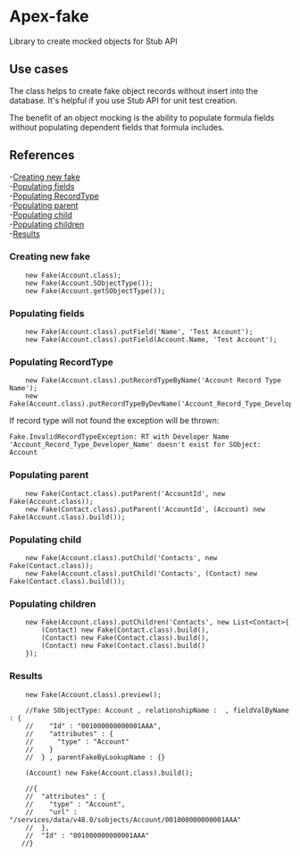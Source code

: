 # Apex-fake
Library to create mocked objects for Stub API

## Use cases
The class helps to create fake object records without insert into the database.
It's helpful if you use Stub API for unit test creation.

The benefit of an object mocking is the ability to populate formula fields without 
populating dependent fields that formula includes.


## References
-[Creating new fake](#Creating-new-fake)  
-[Populating fields](#Populating-fields)  
-[Populating RecordType](#Populating-RecordType)  
-[Populating parent](#Populating-parent)  
-[Populating child](#Populating-child)  
-[Populating children](#Populating-children)  
-[Results](#Results)  






### Creating new fake
```apex
    new Fake(Account.class);
    new Fake(Account.SObjectType());
    new Fake(Account.getSObjectType());
```


### Populating fields 
```apex
    new Fake(Account.class).putField('Name', 'Test Account');
    new Fake(Account.class).putField(Account.Name, 'Test Account');
```


### Populating RecordType
```apexpex
    new Fake(Account.class).putRecordTypeByName('Account Record Type Name');
    new Fake(Account.class).putRecordTypeByDevName('Account_Record_Type_Developer_Name');

```
If record type will not found the exception will be thrown:
```
Fake.InvalidRecordTypeException: RT with Developer Name 'Account_Record_Type_Developer_Name' doesn't exist for SObject: Account
```
### Populating parent
```apex
    new Fake(Contact.class).putParent('AccountId', new Fake(Account.class));
    new Fake(Contact.class).putParent('AccountId', (Account) new Fake(Account.class).build());

```

### Populating child
```apex
    new Fake(Account.class).putChild('Contacts', new Fake(Contact.class));
    new Fake(Account.class).putChild('Contacts', (Contact) new Fake(Contact.class).build());
```

### Populating children
```apex
    new Fake(Account.class).putChildren('Contacts', new List<Contact>{
        (Contact) new Fake(Contact.class).build(),
        (Contact) new Fake(Contact.class).build(),
        (Contact) new Fake(Contact.class).build()
    });
```
### Results
```apex
    new Fake(Account.class).preview();

    //Fake SObjectType: Account , relationshipName :  , fieldValByName : {
    //    "Id" : "001000000000001AAA",
    //    "attributes" : {
    //      "type" : "Account"
    //    }
    //  } , parentFakeByLookupName : {}

    (Account) new Fake(Account.class).build();

    //{
    //  "attributes" : {
    //    "type" : "Account",
    //    "url" : "/services/data/v48.0/sobjects/Account/001000000000001AAA"
    //  },
    //  "Id" : "001000000000001AAA"
   //}  

```

